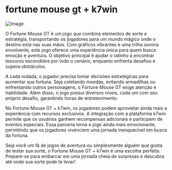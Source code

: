 # fortune mouse gt + k7win

![Image](https://github.com/user-attachments/assets/b9de9dee-b60e-46a0-9e49-3c6ca594ed6f)

O Fortune Mouse GT é um jogo que combina elementos de sorte e estratégia, transportando os jogadores para um mundo mágico onde o destino está nas suas mãos. Com gráficos vibrantes e uma trilha sonora envolvente, este jogo oferece uma experiência única para quem busca emoção e aventura. O objetivo principal é ajudar o ratinho a encontrar tesouros escondidos por todo o cenário, enquanto enfrenta desafios e supera obstáculos.

A cada rodada, o jogador precisa tomar decisões estratégicas para aumentar sua fortuna. Seja coletando moedas, evitando armadilhas ou enfrentando outros personagens, o Fortune Mouse GT exige atenção e habilidade. Além disso, o jogo possui diversos níveis, cada um com seu próprio desafio, garantindo horas de entretenimento.

No Fortune Mouse GT + k7win, os jogadores podem aproveitar ainda mais a experiência com recursos exclusivos. A integração com a plataforma k7win permite que os usuários ganhem recompensas adicionais e participem de eventos especiais. Essa parceria torna o jogo ainda mais emocionante, permitindo que os jogadores vivenciem uma jornada inesquecível em busca da fortuna.

Seja você um fã de jogos de aventura ou simplesmente alguém que gosta de testar sua sorte, o Fortune Mouse GT + k7win é uma escolha perfeita. Prepare-se para embarcar em uma jornada cheia de surpresas e descubra até onde sua sorte pode te levar!